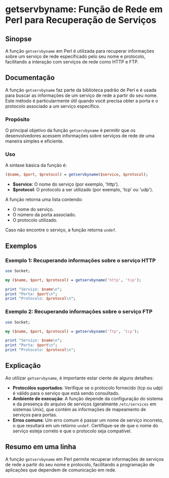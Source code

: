 <!--
Meta Description: # getservbyname: Função de Rede em Perl para Recuperação de Serviços ## Sinopse A função `getservbyname` em Perl é utilizada para recuperar informaçõe...
Meta Keywords: serviço, getservbyname, função, protocolo, rede
-->

# getservbyname: Função de Rede em Perl para Recuperação de Serviços

## Sinopse
A função `getservbyname` em Perl é utilizada para recuperar informações sobre um serviço de rede especificado pelo seu nome e protocolo, facilitando a interação com serviços de rede como HTTP e FTP.

## Documentação
A função `getservbyname` faz parte da biblioteca padrão de Perl e é usada para buscar as informações de um serviço de rede a partir do seu nome. Este método é particularmente útil quando você precisa obter a porta e o protocolo associado a um serviço específico.

### Propósito
O principal objetivo da função `getservbyname` é permitir que os desenvolvedores acessem informações sobre serviços de rede de uma maneira simples e eficiente.

### Uso
A sintaxe básica da função é:

```perl
($name, $port, $protocol) = getservbyname($service, $protocol);
```

- **$service**: O nome do serviço (por exemplo, 'http').
- **$protocol**: O protocolo a ser utilizado (por exemplo, 'tcp' ou 'udp').

A função retorna uma lista contendo:
- O nome do serviço.
- O número da porta associado.
- O protocolo utilizado.

Caso não encontre o serviço, a função retorna `undef`.

## Exemplos

### Exemplo 1: Recuperando informações sobre o serviço HTTP

```perl
use Socket;

my ($name, $port, $protocol) = getservbyname('http', 'tcp');

print "Serviço: $name\n";
print "Porta: $port\n";
print "Protocolo: $protocol\n";
```

### Exemplo 2: Recuperando informações sobre o serviço FTP

```perl
use Socket;

my ($name, $port, $protocol) = getservbyname('ftp', 'tcp');

print "Serviço: $name\n";
print "Porta: $port\n";
print "Protocolo: $protocol\n";
```

## Explicação
Ao utilizar `getservbyname`, é importante estar ciente de alguns detalhes:

- **Protocólos suportados**: Verifique se o protocolo fornecido (tcp ou udp) é válido para o serviço que está sendo consultado.
- **Ambiente de execução**: A função depende da configuração do sistema e da presença do arquivo de serviços (geralmente `/etc/services` em sistemas Unix), que contém as informações de mapeamento de serviços para portas.
- **Erros comuns**: Um erro comum é passar um nome de serviço incorreto, o que resultará em um retorno `undef`. Certifique-se de que o nome do serviço esteja correto e que o protocolo seja compatível.

## Resumo em uma linha
A função `getservbyname` em Perl permite recuperar informações de serviços de rede a partir do seu nome e protocolo, facilitando a programação de aplicações que dependem de comunicação em rede.